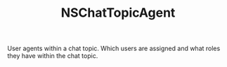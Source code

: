 ﻿---
uid: crmscript_ref_NSChatTopicAgent
title: NSChatTopicAgent
intellisense: Void.NSChatTopicAgent
keywords: NSChatTopicAgent
so.topic: reference
---

User agents within a chat topic. Which users are assigned and what roles they have within the chat topic.
